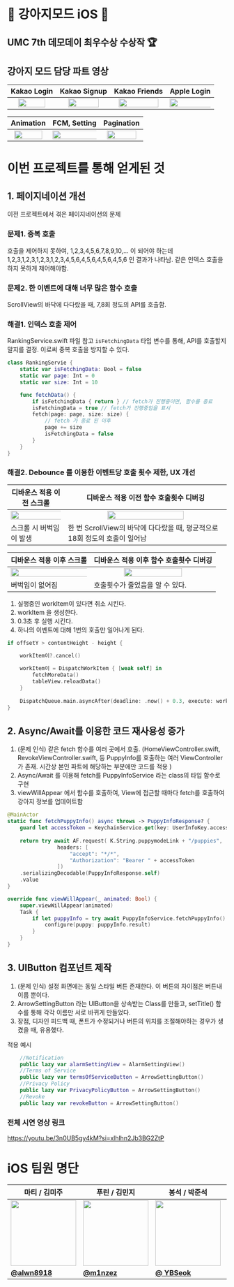 # 🐶 강아지모드 iOS 🍎

## UMC 7th 데모데이 최우수상 수상작 🏆

## 강아지 모드 담당 파트 영상
| Kakao Login | Kakao Signup | Kakao Friends |Apple Login |
| --- | --- | --- | --- |
|<center> <img src = "https://github.com/user-attachments/assets/1463352c-f031-4046-951c-0d727d318d24" width = "80%" height = "80%"/>  </center>| <center> <img src = "https://github.com/user-attachments/assets/6ac8ebf7-02c0-4da7-b64a-523c029e4300" width = "80%" height = "80%"/> </center> | <center> <img src = "https://github.com/user-attachments/assets/b6cfc560-6c7c-4d26-aa89-bd7646d8f1ab" width = "90%" height = "90%"/> </center> | <center> <img src = "https://github.com/user-attachments/assets/380a0f87-a4fc-4b30-9d59-847ae23351a5" width = "110%" height = "110%"/> </center> |

| Animation | FCM, Setting | Pagination |
| --- | --- | --- |
|<center> <img src = "https://github.com/user-attachments/assets/6bbdf8d4-8b04-44c5-b893-be53ec256c85" width = "90%" height = "90%"/>  </center>| <center> <img src = "https://github.com/user-attachments/assets/f17b95ec-63be-4835-abaa-1f4dadda712d" width = "110%" height = "110%"/> </center> | <center> <img src = "https://github.com/user-attachments/assets/07b861d6-7178-438d-be6a-d99de0d3ab40" width = "90%" height = "90%"/> </center> | 

# 이번 프로젝트를 통해 얻게된 것

## 1. 페이지네이션 개선
이전 프로젝트에서 겪은 페이지네이션의 문제 <br>
### 문제1. 중복 호출
호출을 제어하지 못하여, 1,2,3,4,5,6,7,8,9,10,... 이 되어야 하는데 1,2,3,1,2,3,1,2,3,1,2,3,4,5,6,4,5,6,4,5,6,4,5,6 인 결과가 나타남. 같은 인덱스 호출을 하지 못하게 제어해야함. <br>
### 문제2. 한 이벤트에 대해 너무 많은 함수 호출
ScrollView의 바닥에 다다랐을 때, 7,8회 정도의 API를 호출함. <br>

### 해결1. 인덱스 호출 제어

RankingService.swift 파일 참고
`isFetchingData` 타입 변수를 통해, API를 호출할지 말지를 결정. 이로써 중복 호출을 방지할 수 있다.

```swift
class RankingServie {
    static var isFetchingData: Bool = false
    static var page: Int = 0
    static var size: Int = 10

    func fetchData() {
        if isFetchingData { return } // fetch가 진행중이면, 함수를 종료
        isFetchingData = true // fetch가 진행중임을 표시
        fetch(page: page, size: size) {
            // fetch 가 종료 된 이후
            page += size
            isFetchingData = false
        }
    }
}
```

### 해결2. Debounce 를 이용한 이벤트당 호출 횟수 제한, UX 개선

|디바운스 적용 이전 스크롤|디바운스 적용 이전 함수 호출횟수 디버깅|
|---|---|
|<center> <img src = "https://github.com/user-attachments/assets/9f6d8607-b3ee-4e7c-991e-5cf8579a5954" width = "120%" height = "120%" > </center>|<center> <img src = "https://github.com/user-attachments/assets/9d2471be-2998-449f-8178-475df77b11f3" width = "70%" height = "70%" > </center>|
|스크롤 시 버벅임이 발생|한 번 ScrollView의 바닥에 다다랐을 때, 평균적으로 18회 정도의 호출이 일어남|

|디바운스 적용 이후 스크롤|디바운스 적용 이후 함수 호출횟수 디버깅|
|---|---|
|<center> <img src = "https://github.com/user-attachments/assets/4c856ea6-07ea-4ca1-b937-efdbf880394e" width = "120%" height = "120%" > </center>|<center> <img src = "https://github.com/user-attachments/assets/578d539c-3ce2-4117-9330-789cbdc9e84f" width = "70%" height = "70%" > </center>|
|버벅임이 없어짐|호출횟수가 줄었음을 알 수 있다.|

1. 실행중인 workItem이 있다면 취소 시킨다.
2. workItem 을 생성한다.
3. 0.3초 후 실행 시킨다.
4. 하나의 이벤트에 대해 1번의 호출만 일어나게 된다.

```swift
if offsetY > contentHeight - height {

    workItem이?.cancel()
    
    workItem이 = DispatchWorkItem { [weak self] in
        fetchMoreData()
        tableView.reloadData()
    }
    
    DispatchQueue.main.asyncAfter(deadline: .now() + 0.3, execute: workItem이!)
}
```

## 2. Async/Await를 이용한 코드 재사용성 증가

1. (문제 인식) 같은 fetch 함수를 여러 곳에서 호출. (HomeViewController.swift, RevokeViewController.swift, 등 PuppyInfo를 호출하는 여러 ViewController가 존재. 시간상 본인 파트에 해당하는 부분에만 코드를 적용 )
2. Async/Await 를 이용해 fetch를 PuppyInfoService 라는 class의 타입 함수로 구현
3. viewWillAppear 에서 함수를 호출하여, View에 접근할 때마다 fetch를 호출하여 강아지 정보를 업데이트함

```swift
@MainActor
static func fetchPuppyInfo() async throws -> PuppyInfoResponse? {
    guard let accessToken = KeychainService.get(key: UserInfoKey.accessToken.rawValue) else { return nil }
    
    return try await AF.request( K.String.puppymodeLink + "/puppies",
                headers: [
                    "accept": "*/*",
                    "Authorization": "Bearer " + accessToken
                ])
    .serializingDecodable(PuppyInfoResponse.self)
    .value
}
```

```swift
override func viewWillAppear(_ animated: Bool) {
    super.viewWillAppear(animated)
    Task {
        if let puppyInfo = try await PuppyInfoService.fetchPuppyInfo() {
            configure(puppy: puppyInfo.result)
        }
    }
}
```

## 3. UIButton 컴포넌트 제작

1. (문제 인식) 설정 화면에는 동일 스타일 버튼 존재한다. 이 버튼의 차이점은 버튼내 이름 뿐이다.
2. ArrowSettingButton 라는 UIButton을 상속받는 Class를 만들고, setTitle() 함수를 통해 각각 이름만 서로 바뀌게 만들었다.
3. 장점, 디자인 피드백 때, 폰트가 수정되거나 버튼의 위치를 조절해야하는 경우가 생겼을 때, 유용했다.

적용 예시
```swift
    //Notification
    public lazy var alarmSettingView = AlarmSettingView()
    //Terms of Service
    public lazy var termsOfServiceButton = ArrowSettingButton()
    //Privacy Policy
    public lazy var PrivacyPolicyButton = ArrowSettingButton()
    //Revoke
    public lazy var revokeButton = ArrowSettingButton()
```

### 전체 시연 영상 링크
https://youtu.be/3n0UB5gy4kM?si=xlhlhn2Jb3BG2ZtP

# iOS 팀원 명단
| 마티 / 김미주 | 푸린 / 김민지 | 봉석 / 박준석 | 루디 / 이승준 |
| --- | --- | --- | --- |
| <center> <img width="150px" src="https://avatars.githubusercontent.com/u/133081015?v=4" /></center> | <center> <img width="150px" src="https://avatars.githubusercontent.com/u/90819894?v=4" /></center> | <center> <img width="150px" src="https://avatars.githubusercontent.com/u/112086285?v=4" /></center> | <center> <img width="150px" src="https://avatars.githubusercontent.com/u/54970536?v=4" /></center> |
| **[@alwn8918](https://github.com/alwn8918)** | **[@m1nzez](https://github.com/m1nzez)** | **[@ YBSeok](https://github.com/YBSeok)** | **[@Rudy-009](https://github.com/Rudy-009)** |
